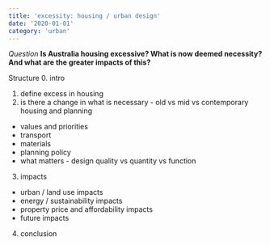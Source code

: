 ```yaml
---
title: 'excessity: housing / urban design'
date: '2020-01-01'
category: 'urban'
---
```


*Question*
**Is Australia housing excessive? What is now deemed necessity? And what are the greater impacts of this?**

Structure 
0. intro
1. define excess in housing
2. is there a change in what is necessary - old vs mid vs contemporary housing and planning
- values and priorities
- transport
- materials
- planning policy
- what matters - design quality vs quantity vs function
3. impacts
- urban / land use impacts
- energy / sustainability impacts
- property price and affordability impacts
- future impacts
4. conclusion
